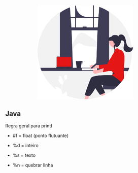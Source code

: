 <p align="center">
  <img src="../img/java.svg" width="300">
</p>

## Java

Regra geral para printf

- #f = float (ponto flutuante)

- %d = inteiro

- %s = texto

- %n = quebrar linha